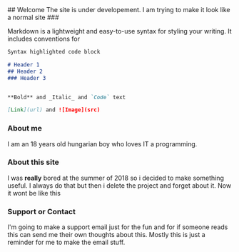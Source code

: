 <head>
    <link rel="shortcut icon" type="image/x-icon" href="favicon.ico">
  </head>
## Welcome
The site is under developement.
I am trying to make it look like a normal site
###

Markdown is a lightweight and easy-to-use syntax for styling your writing. It includes conventions for

```markdown
Syntax highlighted code block

# Header 1
## Header 2
### Header 3


**Bold** and _Italic_ and `Code` text

[Link](url) and ![Image](src)
```

### About me
I am an 18 years old hungarian boy who loves IT a programming.

### About this site
I was **really** bored at the summer of 2018 so i decided to make something useful. I always do that but then i delete the project and forget about it. Now it wont be like this


### Support or Contact
I'm going to make a support email just for the fun and for if someone reads this can send me their own thoughts about this.
Mostly this is just a reminder for me to make the email stuff.
